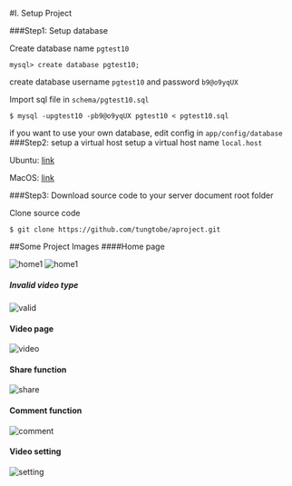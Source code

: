 #I. Setup Project

###Step1: Setup database

Create database name `pgtest10`

```
mysql> create database pgtest10;
```
create database username `pgtest10` and password `b9@o9yqUX`

Import sql file in `schema/pgtest10.sql`

```
$ mysql -upgtest10 -pb9@o9yqUX pgtest10 < pgtest10.sql
```

if you want to use your own database, edit config in `app/config/database`
###Step2: setup a virtual host
setup a virtual host name `local.host`

Ubuntu: [link](https://www.digitalocean.com/community/tutorials/how-to-set-up-apache-virtual-hosts-on-ubuntu-14-04-lts)

MacOS: [link](http://coolestguidesontheplanet.com/set-virtual-hosts-apache-mac-osx-10-9-mavericks-osx-10-8-mountain-lion/)

###Step3: Download source code to your server document root folder

Clone source code 

```
$ git clone https://github.com/tungtobe/aproject.git
```

##Some Project Images
####Home page

![home1](http://i275.photobucket.com/albums/jj288/tung_tobe/Flush%20Video/index.png)
![home1](http://i275.photobucket.com/albums/jj288/tung_tobe/Flush%20Video/index_login.png)

##### Invalid video type

![valid](http://i275.photobucket.com/albums/jj288/tung_tobe/Flush%20Video/file_type.png)

#### Video page
![video](http://i275.photobucket.com/albums/jj288/tung_tobe/Flush%20Video/video_detail.png)

#### Share function

![share](http://i275.photobucket.com/albums/jj288/tung_tobe/Flush%20Video/share.png)

#### Comment function

![comment](http://i275.photobucket.com/albums/jj288/tung_tobe/Flush%20Video/comment.png)

#### Video setting
![setting](http://i275.photobucket.com/albums/jj288/tung_tobe/Flush%20Video/video_edit.png)


